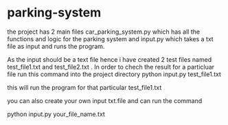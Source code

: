 # parking-system

the project has 2 main files car_parking_system.py which has all the functions and logic for the parking system and input.py which takes a txt file as input and runs the program.

As the input should be a text file hence i have created 2 test files named test_file1.txt and test_file2.txt . In order to chech the result for a particluar file
run this command into the project directory
  python input.py test_file1.txt
  
  this will run the program for that particular test_file1.txt
  
  you can also create your own input txt.file and can run the command
  
  python input.py your_file_name.txt
  
  
